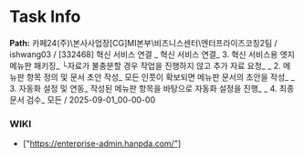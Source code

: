 # Task Info

**Path:** 카페24(주)\본사사업장\[CG]MI본부\비즈니스센터\엔터프라이즈코칭2팀 / ishwang03 / [332468] 혁신 서비스 연결 _ 혁신 서비스 연결_ 3. 혁신 서비스용 엣지 메뉴판 패키징_ └자료가 불충분할 경우 작업을 진행하지 않고 추가 자료 요청_ _ 2. 메뉴판 항목 정의 및 문서 초안 작성_ 모든 인풋이 확보되면 메뉴판 문서의 초안을 작성_ _ 3. 자동화 설정 및 연동_ 작성된 메뉴판 항목을 바탕으로 자동화 설정을 진행_ _ 4. 최종 문서 검수_ 모든 / 2025-09-01_00-00-00

### WIKI
- ["https://enterprise-admin.hanpda.com/"]

